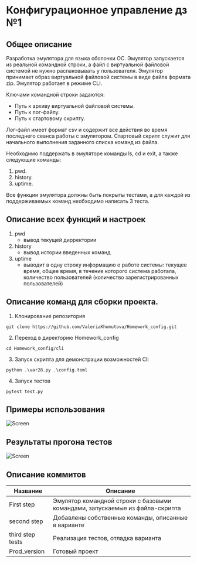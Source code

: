 # Конфигурационное управление дз №1
## Общее описание
Разработка эмулятора для языка оболочки ОС. Эмулятор запускается из реальной командной строки, 
а файл с виртуальной файловой системой не нужно распаковывать у пользователя. 
Эмулятор принимает образ виртуальной файловой системы в виде файла формата 
zip. Эмулятор работает в режиме CLI. 

Ключами командной строки задаются:
- Путь к архиву виртуальной файловой системы.
- Путь к лог-файлу.
- Путь к стартовому скрипту.

Лог-файл имеет формат csv и содержит все действия во время последнего 
сеанса работы с эмулятором.
Стартовый скрипт служит для начального выполнения заданного списка 
команд из файла.

Необходимо поддержать в эмуляторе команды ls, cd и exit, а также 
следующие команды:
1. pwd.
2. history.
3. uptime.

Все функции эмулятора должны быть покрыты тестами, а для каждой из 
поддерживаемых команд необходимо написать 3 теста.
##  Описание всех функций и настроек

1. pwd
   - вывод текущей дирректории
2. history
     - вывод истории введенных команд
4. uptime
     - выводит в одну строку информацию о работе системы: текущее время, общее время, в течение которого система работала, количество пользователей (количество зарегистрированных пользователей)
##  Описание команд для сборки проекта.
1. Клонирование репозитория 

```git clone https://github.com/ValeriaKhomutova/Homework_config.git```

2. Переход в директорию Homework_config

```cd Homework_config/cli```

3. Запуск скрипта для демонстрации возможностей Cli

```python .\var28.py .\config.toml```

4. Запуск тестов
   
```pytest test.py```

## Примеры использования
![Screen](https://github.com/ValeriaKhomutova/Homework_config/blob/main/image.png)

## Результаты прогона тестов
![Screen](https://github.com/ValeriaKhomutova/Homework_config/blob/main/img.png)

<!--описание коммитов-->
## Описание коммитов
| Название | Описание                                                                             |
|------------------|----------------------------------------------------------------------------- |
| First step	     | Эмулятор командной строки с базовыми командами, запускаемые из файла-скрипта |
| second step      | Добавлены собственные команды, описанные в варианте                          |
| third step tests | Реализация тестов, отладка варианта                                          |
| Prod_version	   | Готовый проект                                                               |
